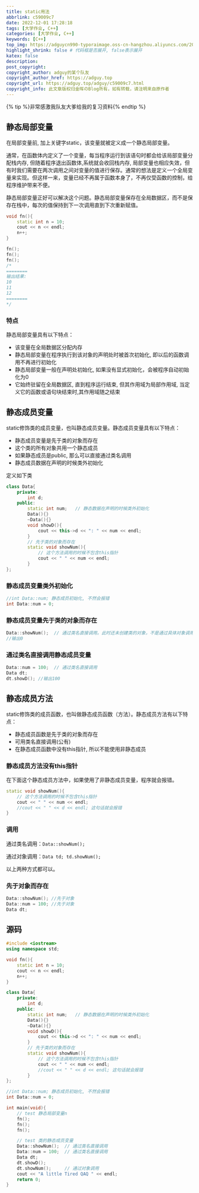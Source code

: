 ```yaml
---
title: static用法
abbrlink: c59009c7
date: 2022-12-01 17:28:18
tags: [大学作业, C++]
categories: [大学作业, C++] 
keywords: [C++]
top_img: https://adguycn990-typoraimage.oss-cn-hangzhou.aliyuncs.com/202211232358703.webp
highlight_shrink: false # 代码框是否展开, false表示展开
katex: false
description: 
post_copyright:
copyright_author: adguy的某个队友
copyright_author_href: https://adguy.top
copyright_url: https://adguy.top/adguy/c59009c7.html
copyright_info: 此文章版权归金晖のBlog所有，如有转载，请注明来自原作者
---
```


{% tip %}非常感激我队友大爹给我的复习资料{% endtip %}

## 静态局部变量

在局部变量前, 加上关键字static，该变量就被定义成一个静态局部变量。

通常，在函数体内定义了一个变量，每当程序运行到该语句时都会给该局部变量分配栈内存, 但随着程序退出函数体,系统就会收回栈内存, 局部变量也相应失效，但有时我们需要在两次调用之间对变量的值进行保存。通常的想法是定义一个全局变量来实现。但这样一来，变量已经不再属于函数本身了，不再仅受函数的控制，给程序维护带来不便。

静态局部变量正好可以解决这个问题。静态局部变量保存在全局数据区，而不是保存在栈中，每次的值保持到下一次调用直到下次重新赋值。

```cpp
void fn(){
    static int n = 10;
    cout << n << endl;
    n++;
}

fn();
fn();
fn();
/*
========
输出结果:
10
11
12
========
*/
```

### 特点

静态局部变量具有以下特点：

- 该变量在全局数据区分配内存
- 静态局部变量在程序执行到该对象的声明处时被首次初始化, 即以后的函数调用不再进行初始化
- 静态局部变量一般在声明处初始化, 如果没有显式初始化，会被程序自动初始化为0
- 它始终驻留在全局数据区, 直到程序运行结束, 但其作用域为局部作用域, 当定义它的函数或语句块结束时,其作用域随之结束

## 静态成员变量

static修饰类的成员变量，也叫静态成员变量。静态成员变量具有以下特点：

- 静态成员变量是先于类的对象而存在
- 这个类的所有对象共用一个静态成员
- 如果静态成员是public, 那么可以直接通过类名调用
- 静态成员数据在声明的时候类外初始化

定义如下类

```cpp
class Data{
    private:
        int d;
    public:
        static int num;   // 静态数据在声明的时候类外初始化
        Data(){}
        ~Data(){}
        void showD(){
            cout << this->d << ": " << num << endl;
        }
        // 先于类的对象而存在
        static void showNum(){
            // 这个方法调用的时候不包含this指针
            cout << " " << num << endl;
        }
};
```

### 静态成员变量类外初始化

```cpp
//int Data::num; 静态成员初始化, 不然会报错
int Data::num = 0;
```

### 静态成员变量先于类的对象而存在

```cpp
Data::showNum();  // 通过类名直接调用。此时还未创建类的对象，不是通过具体对象调用
//输出0
```

### 通过类名直接调用静态成员变量

```cpp
Data::num = 100;  // 通过类名直接调用
Data dt;
dt.showD(); //输出100
```

## 静态成员方法

static修饰类的成员函数，也叫做静态成员函数（方法）。静态成员方法有以下特点：

- 静态成员函数是先于类的对象而存在
- 可用类名直接调用(公有)
- 在静态成员函数中没有this指针, 所以不能使用非静态成员

### 静态成员方法没有this指针

在下面这个静态成员方法中，如果使用了非静态成员变量，程序就会报错。

```cpp
static void showNum(){
    // 这个方法调用的时候不包含this指针
    cout << " " << num << endl;
    //cout << " " << d << endl; 这句话就会报错
}
```

### 调用

通过类名调用：`Data::showNum();`

通过对象调用：`Data td; td.showNum();`

以上两种方式都可以。

### 先于对象而存在

```cpp
Data::showNum(); //先于对象
Data::num = 100; //先于对象
Data dt;
```

## 源码

```cpp
#include <iostream>
using namespace std;

void fn(){
    static int n = 10;
    cout << n << endl;
    n++;
}

class Data{
    private:
        int d;
    public:
        static int num;   // 静态数据在声明的时候类外初始化
        Data(){}
        ~Data(){}
        void showD(){
            cout << this->d << ": " << num << endl;
        }
        // 先于类的对象而存在
        static void showNum(){
            // 这个方法调用的时候不包含this指针
            cout << " " << num << endl;
            //cout << " " << d << endl; 这句话就会报错
        }
};

//int Data::num; 静态成员初始化, 不然会报错
int Data::num = 0;

int main(void){
    // test 静态局部变量n
    fn();
    fn();
    fn();

    // test 类的静态成员变量
    Data::showNum();  // 通过类名直接调用
    Data::num = 100;  // 通过类名直接调用
    Data dt;
    dt.showD();
    dt.showNum();     // 通过对象调用
    cout << "A little Tired QAQ " << endl;
    return 0;
}
```

